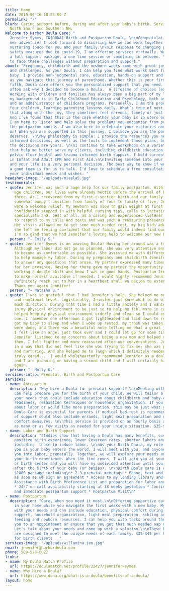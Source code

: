 ```yaml
---
title: Home
date: 2019-06-16 18:53:00 Z
permalink: "/"
blurb: Caring support before, during and after your baby's birth. Serving Boston,
  North Shore and Southern NH.
Welcome to Harbor Doula Care: "                                                                                                                                                                                                                                   \n\n\n\nI'm
  Jennifer Symes, CD(DONA) Birth and Postpartum Doula. \n\nCongratulations on this
  new adventure! I look forward to discussing how we can work together to create a
  nurturing space for you and your family.\n\nIn response to changing policies and
  safety measures due to covid-19, I am offering services virtually. We can schedule
  a full support package, a one time session or something in between. You don't have
  to face these challenges without preparation and support."
about: "Pregnancy, childbirth and the newborn weeks come with great joy, transitions
  and challenges. As your Doula, I can help you find what works best for you and your
  baby. I provide non-judgmental care, education, hands-on support and encouragement
  as you navigate this journey of parenthood. Whether this is your first baby or your
  fifth, Doula care offers you the personalized support that you need. \n\nPeople
  often ask why I decided to become a Doula.  A lifetime of choices lead me here.
  Working with children and families has always been a big part of my life. Professionally,
  my background is in Early Childhood Education and Psychology, both as a teacher
  and an administrator of childcare programs. Personally, I am the proud parent of
  four children, learning parenting lessons daily. What’s true of most parents is
  that along with the joy, they sometimes feel nervous, lonely or just plain tired.
  And I’ve found that this is the case whether your baby is in utero or high school.
  I am here to listen and help solve the problems you encounter from pregnancy through
  the postpartum months. I am also here to celebrate your victories and cheer you
  on! When you are supported in this journey, I believe you are the parent your child
  deserves. \n\nMy philosophy is simple: I provide the resources you need to make
  informed decisions, as well as the tools to implement those plans, but ultimately,
  the decisions are yours. \n\nI continue to take workshops on a variety of topics
  that help me better serve my clients, including childbirth education, breastfeeding,
  pelvic floor health and trauma informed birth support. I hold current certifications
  in Infant and Adult CPR and First Aid.\n\nInviting someone into your birth space
  and your life is a very personal decision. The best way to know if we would make
  a good team is for us to talk. I'd love to schedule a free consultation to discuss
  your individual needs and wishes. "
headshot-image: "/uploads/miaela5.jpg"
testimonials:
- quote: Jennifer was such a huge help for our family postpartum. With two school
    age children, our lives were already hectic before the arrival of baby number
    three. As I recovered from my first c-section birth and our family navigated the
    somewhat bumpy transition from family of four to family of five, Jennifer’s visits
    were a welcome relief. My newborn was slow to gain weight at first and Jennifer
    confidently stepped in with helpful nursing tips, calls to lactation and other
    specialists and, best of all, as a caring and experienced listener. She was quick
    to respond to my calls and texts and was such a reassuring presence in our home.
    Her visits allowed me to get some much-needed rest, my big kids adore her, and
    she left me feeling confident that our family would indeed find our new normal.
    I’m so glad that we had Jennifer’s loving help to welcome our new baby!
  person: "— Emily S."
- quote: Jennifer Symes is an amazing Doula! Having her around was a tremendous help.
    Although my labor did not go as planned, she was very attentive and helped me
    to become as comfortable as possible. She assisted me with different techniques
    to help manage my labor. During my pregnancy and childbirth Jennifer was available
    to answer any questions that arose. My partner expressed many times being grateful
    for her presence. Having her there gave my partner the opportunity to rest after
    working a double shift and know I was in good hands. Postpartum Jennifer continues
    to make herself available if needed. I would highly recommend Jennifer and would
    definitely reach out to her in a heartbeat shall we decide to extend our family.
    Thank you again Jennifer!
  person: "— Natasha B."
- quote: I was so grateful that I had Jennifer's help. She helped me on a pragmatic
    and emotional level. Logistically, Jennifer just knew what to do without needing
    much direction. During that time I had a little anxiety and I wanted everything
    in my physical environment to be just so to help me feel more in control... Jennifer
    helped keep my physical environment orderly and clean so I could enjoy my little
    one. I remember one afternoon I got lightheaded and laid down to rest. Jennifer
    got my baby to sleep and when I woke up rested, my trash was taken out, my dishes
    were done, and there was a beautiful note telling me what a great job I was doing.
    I felt like an angel just took over and I could let go for some time. Emotionally,
    Jennifer listened to my concerns about being a new mom and helped me to process
    them. I felt lighter and more reassured after our conversations. Jennifer listened
    in a way that did not feel like she was trying to fix me; she was present, accepting,
    and nurturing. And she helped me to laugh which I definitely needed. Jennifer
    truly cared...  I would wholeheartedly recommend Jennifer as a doula. My husband
    and I are planning on having a second child and I will certainly hire Jennifer
    again.
  person: "— Molly K."
services-intro: Prenatal, Birth and Postpartum Care
services:
- name: Antepartum
  description: "Why hire a Doula for prenatal support? \n\nMeeting with me prenatally
    can help prepare you for the birth of your child. We will tailor a program to
    your needs that could include education about childbirth and baby-care, emotional
    readiness, relaxation techniques or household organization. If you are anxious
    about labor or would like more preparation, this may be just what you need. Anitpartum
    Doula Care is essential for parents if medical bed-rest is recommended. This type
    of support could also include errands, light meal preparation and other physical
    comfort measures. \n\nThis service is provided on an hourly basis and can include
    as many or as few visits as needed for your unique situation. $35-$45 per hour"
- name: Labor and Birth Support
  description: "Studies show that having a Doula has many benefits, such as a more
    positive birth experience, lower Cesarean rates, shorter labors and less medications,
    including  those to induce labor. \n\nAs your Birth Doula, my role is to support
    you as your baby enters the world. I will meet with you, and anyone who will accompany
    you into labor, prenatally. Together, we will explore your needs and wishes for
    your birth experience. When the time comes, I will join you at your home, hospital
    or birth center and you will have my undivided attention until you are settled
    after the birth of your baby (or babies). \n\nBirth Doula care is offered as a
    $1000 package including\n* 2-3 prenatal meetings * Phone, text and email support
    as soon as we sign an agreement * Access to my lending library and resources *
    Assistance with Birth Preference List and preparation for labor and postpartum
    * 24/7 on-call availability starting at 38 weeks gestation * Continuous labor
    and immediate postpartum support * Postpartum Visit\n"
- name: Postpartum
  description: "Care, when you need it most.\n\nOffering supportive care for new parents
    in your home while you navigate the first weeks with a new baby. My role varies
    with your needs and can include education, physical comfort during recovery, emotional
    support, household organization, light meal preparation, sibling adjustment, baby
    feeding and newborn resources. I can help you with tasks around the house, accompany
    you to an appointment or ensure that you get that much needed nap or a shower.
    Let's talk about your needs and come up with a solution.\n\nThese hourly visits
    are designed to meet the unique needs of each family. $35-$45 per hour~15% off
    for birth clients   "
services-image: "/uploads/willamina.jen.jpg"
email: jennifer@harbordoula.com
phone: 508-523-0827
links:
- name: My Doula Match Profile
  url: https://doulamatch.net/profile/22427/jennifer-symes
- name: Why Hire a Doula?
  url: https://www.dona.org/what-is-a-doula/benefits-of-a-doula/
layout: home
---
```


